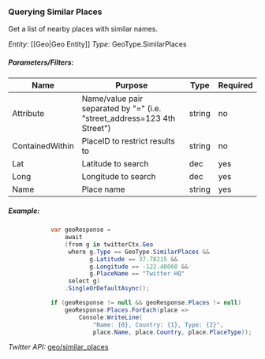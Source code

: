 ### Querying Similar Places

Get a list of nearby places with similar names.

*Entity:* [[Geo|Geo Entity]]
*Type:* GeoType.SimilarPlaces

##### Parameters/Filters:

| Name | Purpose | Type | Required |
|------|---------|------|----------|
| Attribute | Name/value pair separated by "=" (i.e. "street_address=123 4th Street") | string | no |
| ContainedWithin | PlaceID to restrict results to | string | no |
| Lat | Latitude to search | dec | yes |
| Long | Longitude to search | dec | yes |
| Name | Place name | string | yes |

##### Example:

```c#
            var geoResponse =
                await
                (from g in twitterCtx.Geo
                 where g.Type == GeoType.SimilarPlaces &&
                       g.Latitude == 37.78215 &&
                       g.Longitude == -122.40060 &&
                       g.PlaceName == "Twitter HQ"
                 select g)
                .SingleOrDefaultAsync();

            if (geoResponse != null && geoResponse.Places != null)
                geoResponse.Places.ForEach(place =>
                    Console.WriteLine(
                        "Name: {0}, Country: {1}, Type: {2}",
                        place.Name, place.Country, place.PlaceType));
```

*Twitter API:* [geo/similar_places](https://developer.twitter.com/en/docs/geo/places-near-location/overview)